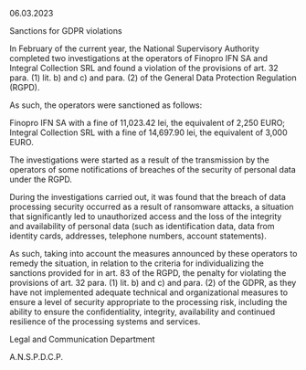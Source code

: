 06.03.2023

Sanctions for GDPR violations

In February of the current year, the National Supervisory Authority completed two investigations at the operators of Finopro IFN SA and Integral Collection SRL and found a violation of the provisions of art. 32 para. (1) lit. b) and c) and para. (2) of the General Data Protection Regulation (RGPD).

As such, the operators were sanctioned as follows:

Finopro IFN SA with a fine of 11,023.42 lei, the equivalent of 2,250 EURO; Integral Collection SRL with a fine of 14,697.90 lei, the equivalent of 3,000 EURO.

The investigations were started as a result of the transmission by the operators of some notifications of breaches of the security of personal data under the RGPD.

During the investigations carried out, it was found that the breach of data processing security occurred as a result of ransomware attacks, a situation that significantly led to unauthorized access and the loss of the integrity and availability of personal data (such as identification data, data from identity cards, addresses, telephone numbers, account statements).

As such, taking into account the measures announced by these operators to remedy the situation, in relation to the criteria for individualizing the sanctions provided for in art. 83 of the RGPD, the penalty for violating the provisions of art. 32 para. (1) lit. b) and c) and para. (2) of the GDPR, as they have not implemented adequate technical and organizational measures to ensure a level of security appropriate to the processing risk, including the ability to ensure the confidentiality, integrity, availability and continued resilience of the processing systems and services.

Legal and Communication Department

A.N.S.P.D.C.P.
